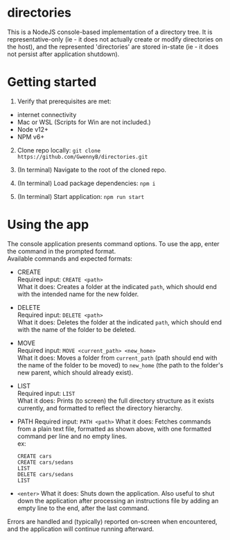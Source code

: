 # directories
This is a NodeJS console-based implementation of a directory tree. It is representative-only (ie - it does not actually create or modify directories on the host), and the represented 'directories' are stored in-state (ie - it does not persist after application shutdown).

# Getting started
1. Verify that prerequisites are met:  
 * internet connectivity
 * Mac or WSL (Scripts for Win are not included.)
 * Node v12+
 * NPM v6+

2. Clone repo locally: `git clone https://github.com/GwennyB/directories.git`

3. (In terminal) Navigate to the root of the cloned repo.

4. (In terminal) Load package dependencies: `npm i`

5. (In terminal) Start application: `npm run start`

# Using the app
The console application presents command options. To use the app, enter the command in the prompted format.  
Available commands and expected formats:
 * CREATE  
   Required input: `CREATE <path>`  
   What it does: Creates a folder at the indicated `path`, which should end with the intended name for the new folder.

 * DELETE  
   Required input: `DELETE <path>`  
   What it does: Deletes the folder at the indicated `path`, which should end with the name of the folder to be deleted.

 * MOVE  
   Required input: `MOVE <current_path> <new_home>`  
   What it does: Moves a folder from `current_path` (path should end with the name of the folder to be moved) to `new_home` (the path to the folder's new parent, which should already exist).

 * LIST  
   Required input: `LIST`  
   What it does: Prints (to screen) the full directory structure as it exists currently, and formatted to reflect the directory hierarchy.

 * PATH
   Required input: `PATH <path>`
   What it does: Fetches commands from a plain text file, formatted as shown above, with one formatted command per line and no empty lines.  
   ex:
   ```
   CREATE cars
   CREATE cars/sedans
   LIST
   DELETE cars/sedans
   LIST
   ```

 * `<enter>`
   What it does: Shuts down the application. Also useful to shut down the application after processing an instructions file by adding an empty line to the end, after the last command.  

Errors are handled and (typically) reported on-screen when encountered, and the application will continue running afterward.

